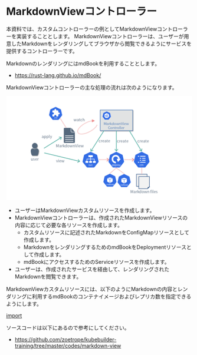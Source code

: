 # MarkdownViewコントローラー

本資料では、カスタムコントローラーの例としてMarkdownViewコントローラーを実装することとします。
MarkdownViewコントローラーは、ユーザーが用意したMarkdownをレンダリングしてブラウザから閲覧できるようにサービスを提供するコントローラーです。

MarkdownのレンダリングにはmdBookを利用することとします。

- https://rust-lang.github.io/mdBook/

MarkdownViewコントローラーの主な処理の流れは次のようになります。

![MarkdownView Controller](./img/markdownview_controller.png)

- ユーザーはMarkdownViewカスタムリソースを作成します。
- MarkdownViewコントローラーは、作成されたMarkdownViewリソースの内容に応じて必要な各リソースを作成します。
  - カスタムリソースに記述されたMarkdownをConfigMapリソースとして作成します。
  - MarkdownをレンダリングするためのmdBookをDeploymentリソースとして作成します。
  - mdBookにアクセスするためのServiceリソースを作成します。
- ユーザーは、作成されたサービスを経由して、レンダリングされたMarkdownを閲覧できます。

MarkdownViewカスタムリソースには、以下のようにMarkdownの内容とレンダリングに利用するmdBookのコンテナイメージおよびレプリカ数を指定できるようにします。

[import](../../codes/markdown-view/config/samples/view_v1_markdownview.yaml)

ソースコードは以下にあるので参考にしてください。

- https://github.com/zoetrope/kubebuilder-training/tree/master/codes/markdown-view
